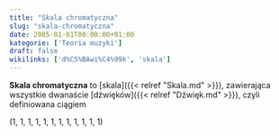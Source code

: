 ```yaml
---
title: "Skala chromatyczna"
slug: "skala-chromatyczna"
date: 2005-01-01T00:00:00+01:00
kategorie: ['Teoria muzyki']
draft: false
wikilinks: ['d%C5%BAwi%C4%99k', 'skala']
---
```

**Skala chromatyczna** to [skala]({{< relref "Skala.md" >}}), zawierająca
wszystkie dwanaście [dźwięków]({{< relref "Dźwięk.md" >}}), czyli definiowana
ciągiem

(1, 1, 1, 1, 1, 1, 1, 1, 1, 1, 1, 1)

